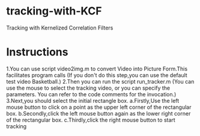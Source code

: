 # tracking-with-KCF
Tracking with Kernelized Correlation Filters

# Instructions
1.You can use script video2img.m to convert Video into Picture Form.This facilitates program calls
  (If you don't do this step,you can use the default test video Basketball.)
2.Then you can run the script run_tracker.m
  (You can use the mouse to select the tracking video, or you can specify the parameters. You can refer to the code comments for the invocation.)
3.Next,you should select the initial rectangle box.
  a.Firstly,Use the left mouse button to click on a point as the upper left corner of the rectangular box.
  b.Secondly,click the left mouse button again as the lower right corner of the rectangular box.
  c.Thirdly,click the right mouse button to start tracking
